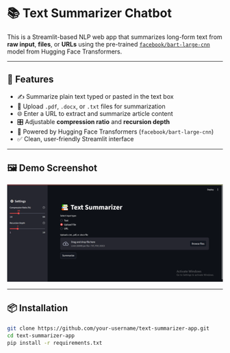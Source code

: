 # 📚 Text Summarizer Chatbot

This is a Streamlit-based NLP web app that summarizes long-form text from **raw input**, **files**, or **URLs** using the pre-trained [`facebook/bart-large-cnn`](https://huggingface.co/facebook/bart-large-cnn) model from Hugging Face Transformers.

---

## 🚀 Features

- ✍️ Summarize plain text typed or pasted in the text box
- 📂 Upload `.pdf`, `.docx`, or `.txt` files for summarization
- 🌐 Enter a URL to extract and summarize article content
- 🎛️ Adjustable **compression ratio** and **recursion depth**
- 🧠 Powered by Hugging Face Transformers (`facebook/bart-large-cnn`)
- ✅ Clean, user-friendly Streamlit interface

---

## 🖼️ Demo Screenshot

![screenshot](assets/screenshot.png)

---

## 📦 Installation

```bash
git clone https://github.com/your-username/text-summarizer-app.git
cd text-summarizer-app
pip install -r requirements.txt
